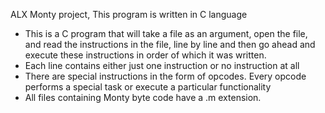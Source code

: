 ALX Monty project, 
This program is written in C language
* This is a C program that will take a file as an argument, open the file, and read the instructions in the file, line by line and then go ahead and execute these instructions in order of which it was written. 
* Each line contains either just one instruction or no instruction at all
* There are special instructions in the form of opcodes. Every opcode performs a special task or execute a particular functionality
* All files containing Monty byte code have a .m extension.

